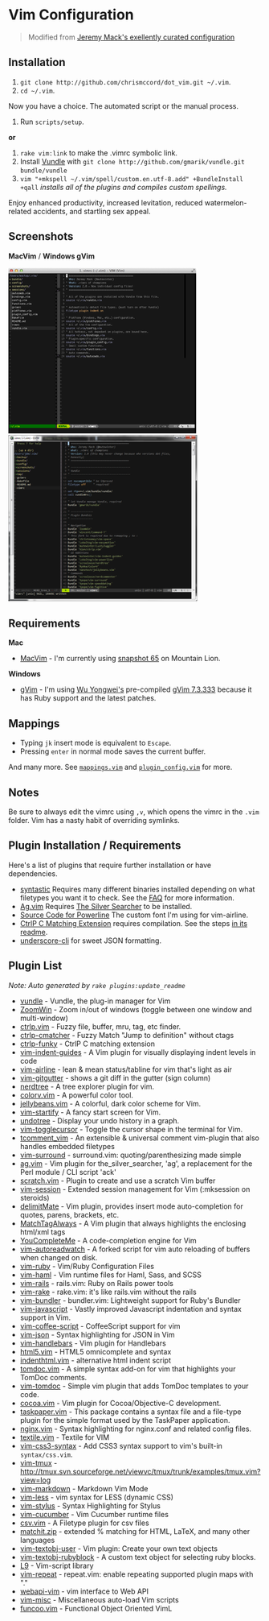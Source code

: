 # Vim Configuration
  > Modified from [Jeremy Mack's exellently curated configuration](https://github.com/mutewinter/dot_vim)

## Installation

1. `git clone http://github.com/chrismccord/dot_vim.git ~/.vim`.
1. `cd ~/.vim`.

Now you have a choice. The automated script or the manual process.

1. Run `scripts/setup`.

**or**

1. `rake vim:link` to make the .vimrc symbolic link.
2. Install [Vundle](https://github.com/gmarik/vundle) with `git clone
   http://github.com/gmarik/vundle.git bundle/vundle`
3. `vim "+mkspell ~/.vim/spell/custom.en.utf-8.add" +BundleInstall +qall`
_installs all of the plugins and compiles custom spellings._

Enjoy enhanced productivity, increased levitation, reduced watermelon-related
accidents, and startling sex appeal.

## Screenshots

**MacVim** / **Windows gVim**

[![MacVim](https://github.com/chrismccord/dot_vim/raw/master/screenshots/MacVim1_small.png)](https://github.com/chrismccord/dot_vim/raw/master/screenshots/MacVim1.png) [![Windows gVim](https://github.com/chrismccord/dot_vim/raw/master/screenshots/Windows1_small.png)](https://github.com/mutewinter/dot_vim/raw/master/screenshots/Windows1.png)

## Requirements

**Mac**

* [MacVim](https://github.com/b4winckler/macvim) - I'm currently using
[snapshot 65](https://github.com/b4winckler/macvim/downloads) on Mountain Lion.

**Windows**

* [gVim](http://www.vim.org/download.php#pc) - I'm using [Wu
Yongwei's](http://wyw.dcweb.cn) pre-compiled [gVim
7.3.333](http://wyw.dcweb.cn/download.asp?path=vim&file=gvim73.zip) because it
has Ruby support and the latest patches.

## Mappings

* Typing `jk` insert mode is equivalent to `Escape`.
* Pressing `enter` in normal mode saves the current buffer.

And many more. See [`mappings.vim`](mappings.vim) and
[`plugin_config.vim`](plugin_config.vim) for more.

## Notes

Be sure to always edit the vimrc using `,v`, which opens the vimrc in the
`.vim` folder. Vim has a nasty habit of overriding symlinks.

## Plugin Installation / Requirements

Here's a list of plugins that require further installation or have
dependencies.

* [syntastic](https://github.com/scrooloose/syntastic) Requires many different
  binaries installed depending on what filetypes you want it to check. See the
  [FAQ](https://github.com/scrooloose/syntastic#faq) for more information.
* [Ag.vim](https://github.com/rking/ag.vim) Requires
  [The Silver Searcher](https://github.com/ggreer/the_silver_searcher) to be
  installed.
* [Source Code for Powerline](http://git.io/H3fYBg) The custom font I'm using
  for vim-airline.
* [CtrlP C Matching Extension](https://github.com/JazzCore/ctrlp-cmatcher)
  requires compilation. See the steps [in its
  readme](https://github.com/JazzCore/ctrlp-cmatcher).
* [underscore-cli](https://github.com/ddopson/underscore-cli) for sweet JSON
  formatting.


## Plugin List

_Note: Auto generated by `rake plugins:update_readme`_


 * [vundle](https://github.com/gmarik/vundle) - Vundle, the plug-in manager for Vim
 * [ZoomWin](https://github.com/vim-scripts/ZoomWin) - Zoom in/out  of windows (toggle between one window and multi-window)
 * [ctrlp.vim](https://github.com/kien/ctrlp.vim) - Fuzzy file, buffer, mru, tag, etc finder.
 * [ctrlp-cmatcher](https://github.com/https://github.com/JazzCore/ctrlp-cmatcher) - Fuzzy Match "Jump to definition" without ctags
 * [ctrlp-funky](https://github.com/JazzCore/ctrlp-cmatcher) - CtrlP C matching extension
 * [vim-indent-guides](https://github.com/nathanaelkane/vim-indent-guides) - A Vim plugin for visually displaying indent levels in code
 * [vim-airline](https://github.com/bling/vim-airline) - lean & mean status/tabline for vim that's light as air
 * [vim-gitgutter](https://github.com/airblade/vim-gitgutter) - shows a git diff in the gutter (sign column)
 * [nerdtree](https://github.com/scrooloose/nerdtree) - A tree explorer plugin for vim.
 * [colorv.vim](https://github.com/Rykka/colorv.vim) - A powerful color tool.
 * [jellybeans.vim](https://github.com/nanotech/jellybeans.vim) - A colorful, dark color scheme for Vim.
 * [vim-startify](https://github.com/mhinz/vim-startify) - A fancy start screen for Vim.
 * [undotree](https://github.com/mbbill/undotree) - Display your undo history in a graph.
 * [vim-togglecursor](https://github.com/jszakmeister/vim-togglecursor) - Toggle the cursor shape in the terminal for Vim.
 * [tcomment_vim](https://github.com/tomtom/tcomment_vim) - An extensible & universal comment vim-plugin that also handles embedded filetypes
 * [vim-surround](https://github.com/tpope/vim-surround) - surround.vim: quoting/parenthesizing made simple
 * [ag.vim](https://github.com/rking/ag.vim) - Vim plugin for the_silver_searcher, 'ag', a replacement for the Perl module / CLI script 'ack'
 * [scratch.vim](https://github.com/vim-scripts/scratch.vim) - Plugin to create and use a scratch Vim buffer
 * [vim-session](https://github.com/xolox/vim-session) - Extended session management for Vim (:mksession on steroids)
 * [delimitMate](https://github.com/Raimondi/delimitMate) - Vim plugin, provides insert mode auto-completion for quotes, parens, brackets, etc.
 * [MatchTagAlways](https://github.com/Valloric/MatchTagAlways) - A Vim plugin that always highlights the enclosing html/xml tags
 * [YouCompleteMe](https://github.com/Valloric/YouCompleteMe) - A code-completion engine for Vim
 * [vim-autoreadwatch](https://github.com/kballenegger/vim-autoreadwatch) - A forked script for vim auto reloading of buffers when changed on disk.
 * [vim-ruby](https://github.com/vim-ruby/vim-ruby) - Vim/Ruby Configuration Files
 * [vim-haml](https://github.com/tpope/vim-haml) - Vim runtime files for Haml, Sass, and SCSS
 * [vim-rails](https://github.com/tpope/vim-rails) - rails.vim: Ruby on Rails power tools
 * [vim-rake](https://github.com/tpope/vim-rake) - rake.vim: it's like rails.vim without the rails
 * [vim-bundler](https://github.com/tpope/vim-bundler) - bundler.vim: Lightweight support for Ruby's Bundler
 * [vim-javascript](https://github.com/pangloss/vim-javascript) - Vastly improved Javascript indentation and syntax support in Vim.
 * [vim-coffee-script](https://github.com/kchmck/vim-coffee-script) - CoffeeScript support for vim
 * [vim-json](https://github.com/leshill/vim-json) - Syntax highlighting for JSON in Vim
 * [vim-handlebars](https://github.com/nono/vim-handlebars) - Vim plugin for Handlebars
 * [html5.vim](https://github.com/othree/html5.vim) - HTML5 omnicomplete and syntax
 * [indenthtml.vim](https://github.com/vim-scripts/indenthtml.vim) - alternative html indent script
 * [tomdoc.vim](https://github.com/mutewinter/tomdoc.vim) - A simple syntax add-on for vim that highlights your TomDoc comments.
 * [vim-tomdoc](https://github.com/jc00ke/vim-tomdoc) - Simple vim plugin that adds TomDoc templates to your code.
 * [cocoa.vim](https://github.com/msanders/cocoa.vim) - Vim plugin for Cocoa/Objective-C development.
 * [taskpaper.vim](https://github.com/mutewinter/taskpaper.vim) - This package contains a syntax file and a file-type plugin for the simple format used by the TaskPaper application.
 * [nginx.vim](https://github.com/mutewinter/nginx.vim) - Syntax highlighting for nginx.conf and related config files.
 * [textile.vim](https://github.com/timcharper/textile.vim) - Textile for VIM
 * [vim-css3-syntax](https://github.com/mutewinter/vim-css3-syntax) - Add CSS3 syntax support to vim's built-in `syntax/css.vim`.
 * [vim-tmux](https://github.com/mutewinter/vim-tmux) - http://tmux.svn.sourceforge.net/viewvc/tmux/trunk/examples/tmux.vim?view=log
 * [vim-markdown](https://github.com/plasticboy/vim-markdown) - Markdown Vim Mode
 * [vim-less](https://github.com/groenewege/vim-less) - vim syntax for LESS (dynamic CSS)
 * [vim-stylus](https://github.com/wavded/vim-stylus) - Syntax Highlighting for Stylus
 * [vim-cucumber](https://github.com/tpope/vim-cucumber) - Vim Cucumber runtime files
 * [csv.vim](https://github.com/chrisbra/csv.vim) - A Filetype plugin for csv files
 * [matchit.zip](https://github.com/vim-scripts/matchit.zip) - extended % matching for HTML, LaTeX, and many other languages
 * [vim-textobj-user](https://github.com/kana/vim-textobj-user) - Vim plugin: Create your own text objects
 * [vim-textobj-rubyblock](https://github.com/nelstrom/vim-textobj-rubyblock) - A custom text object for selecting ruby blocks.
 * [L9](https://github.com/vim-scripts/L9) - Vim-script library
 * [vim-repeat](https://github.com/tpope/vim-repeat) - repeat.vim: enable repeating supported plugin maps with "."
 * [webapi-vim](https://github.com/mattn/webapi-vim) - vim interface to Web API
 * [vim-misc](https://github.com/xolox/vim-misc) - Miscellaneous auto-load Vim scripts
 * [funcoo.vim](https://github.com/rizzatti/funcoo.vim) - Functional Object Oriented VimL

